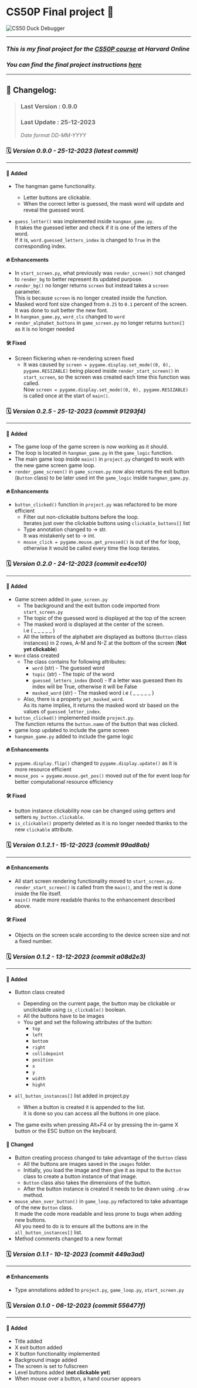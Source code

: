# **CS50P Final project 💪**

![CS50 Duck Debugger](https://cs50.gallerycdn.vsassets.io/extensions/cs50/ddb50/1.1.2/1691002683906/Microsoft.VisualStudio.Services.Icons.Default)

---

### _This is my final project for the [CS50P course](https://cs50.harvard.edu/python/2022/) at Harvard Online_

### _You can find the final project instructions [here](https://cs50.harvard.edu/python/2022/project/)_

---

## 📝 Changelog:

> ### Last Version : 0.9.0
>
> ### Last Update : 25-12-2023
>
> _Date format DD-MM-YYYY_

### 🗓️ _Version 0.9.0 - 25-12-2023 (latest commit)_

---

#### 🚀 Added

- The hangman game functionality.

  - Letter buttons are clickable.
  - When the correct letter is guessed, the mask word will update and reveal the guessed word.
- `guess_letter()` was implemented inside `hangman_game.py`.  
It takes the guessed letter and check if it is one of the letters of the word.  
If it is, `word.guessed_letters_index` is changed to `True` in the corresponding index.

#### 🔥 Enhancements
- In `start_screen.py`, what previously was `render_screen()` not changed to `render_bg` to better represent its updated purpose.
- `render_bg()` no longer returns `screen` but instead takes a `screen` parameter.  
This is because `screen` is no longer created inside the function.
- Masked word font size changed from `0.25` to `0.1` percent of the screen.  
It was done to suit better the new font.
- In `hangman_game.py`, `word_cls` changed to `word`
- `render_alphabet_buttons` in `game_screen.py` no longer returns `button[]` as it is no longer needed

#### 🛠️ Fixed
- Screen flickering when re-rendering screen fixed
  - It was caused by `screen = pygame.display.set_mode((0, 0), pygame.RESIZABLE)` being placed inside `render_start_screen()` in `start_screen`, so the screen was created each time this function was called.  
  Now `screen = pygame.display.set_mode((0, 0), pygame.RESIZABLE)` is called once at the start of `main()`.

### 🗓️ _Version 0.2.5 - 25-12-2023 (commit 91293f4)_

---

#### 🚀 Added

- The game loop of the game screen is now working as it should.
- The loop is located in `hangman_game.py` in the `game_logic` function.
- The main game loop inside `main()` in `project.py` changed to work with the new game screen game loop.
- `render_game_screen()` in `game_screen.py` now also returns the exit button (`Button` class) to be later used int the `game_logic` inside `hangman_game.py`.

#### 🔥 Enhancements

- `button_clicked()` function in `project.py` was refactored to be more efficient
  - Filter out non-clickable buttons before the loop.  
    Iterates just over the clickable buttons using `clickable_buttons[]` list
  - Type annotation changed to -> str.  
    It was mistakenly set to -> int.
  - `mouse_click = pygame.mouse.get_pressed()` is out of the for loop, otherwise it would be called every time the loop iterates.

### 🗓️ _Version 0.2.0 - 24-12-2023 (commit ee4ce10)_

---

#### 🚀 Added

- Game screen added in `game_screen.py`
  - The background and the exit button code imported from `start_screen.py`
  - The topic of the guessed word is displayed at the top of the screen
  - The masked word is displayed at the center of the screen.  
    i.e ( \_ \_ \_ \_ \_ )
  - All the letters of the alphabet are displayed as buttons (`Button` class instances) in 2 rows, A-M and N-Z at the bottom of the screen (**Not yet clickable**)
- `Word` class created
  - The class contains for following attributes:
    - `word` (str) - The guessed word
    - `topic` (str) - The topic of the word
    - `guessed_letters_index` (bool) - If a letter was guessed then its index will be True, otherwise it will be False
    - `masked_word` (str) - The masked word i.e ( \_ \_ \_ \_ \_ )
  - Also, there is a property `get_masked_word`.  
    As its name implies, it returns the masked word str based on the values of `guessed_letter_index`.
- `button_clicked()` implemented inside `project.py`.  
  The function returns the `button.name` of the button that was clicked.
- game loop updated to include the game screen
- `hangman_game.py` added to include the game logic

#### 🔥 Enhancements

- `pygame.display.flip()` changed to `pygame.display.update()` as it is more resource efficient
- `mouse_pos = pygame.mouse.get_pos()` moved out of the for event loop for better computational resource efficiency

#### 🛠️ Fixed

- button instance clickability now can be changed using getters and setters `my_button.clickable`.
- `is_clickable()` property deleted as it is no longer needed thanks to the new `clickable` attribute.

### 🗓️ _Version 0.1.2.1 - 15-12-2023 (commit 99ad8ab)_

---

#### 🔥 Enhancements

- All start screen rendering functionality moved to `start_screen.py`.  
  `render_start_screen()` is called from the `main()`, and the rest is done inside the file itself.
- `main()` made more readable thanks to the enhancement described above.

#### 🛠️ Fixed

- Objects on the screen scale according to the device screen size and not a fixed number.

### 🗓️ _Version 0.1.2 - 13-12-2023 (commit a08d2e3)_

---

#### 🚀 Added

- Button class created

  - Depending on the current page, the button may be clickable or unclickable using `is_clickable()` boolean.
  - All the buttons have to be images
  - You get and set the following attributes of the button:
    - `top`
    - `left`
    - `bottom`
    - `right`
    - `collidepoint`
    - `position`
    - `x`
    - `y`
    - `width`
    - `hight`

- `all_button_instances[]` list added in project.py
  - When a button is created it is appended to the list.  
    it is done so you can access all the buttons in one place.
- The game exits when pressing Alt+F4 or by pressing the in-game X button or the ESC button on the keyboard.

#### 🎨 Changed

- Button creating process changed to take advantage of the `Button` class
  - All the buttons are images saved in the `images` folder.
  - Initially, you load the image and then give it as input to the `Button` class to create a button instance of that image.
  - `Button` class also takes the dimensions of the button.
  - After the button instance is created it needs to be drawn using `.draw` method.
- `mouse_when_over_button()` in `game_loop.py` refactored to take advantage of the new `Button` class.  
  It made the code more readable and less prone to bugs when adding new buttons.  
  All you need to do is to ensure all the buttons are in the `all_button_instances[]` list.
- Method comments changed to a new format

### 🗓️ _Version 0.1.1 - 10-12-2023 (commit 449a3ad)_

---

#### 🔥 Enhancements

- Type annotations added to `project.py`, `game_loop.py`, `start_screen.py`

### 🗓️ _Version 0.1.0 - 06-12-2023 (commit 556477f)_

---

#### 🚀 Added

- Title added
- X exit button added
- X button functionality implemented
- Background image added
- The screen is set to fullscreen
- Level buttons added (**not clickable yet**)
- When mouse over a button, a hand courser appears
